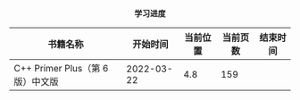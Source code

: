 <center><b>学习进度</b></center>

| 书籍名称                         | 开始时间   | 当前位置 | 当前页数 | 结束时间 |
| -------------------------------- | ---------- | -------- | -------- | -------- |
| C++ Primer Plus（第 6 版）中文版 | 2022-03-22 | 4.8      | 159      |          |

